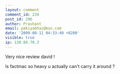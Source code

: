 ```yaml
---
layout: comment
comment_id: 234
post_id: 296
author: Prashant
email: pakiyabhai@msn.com
date: '2009-08-11 04:33:40 +0200'
visible: true
ip: 130.88.70.3
---
```

Very nice review david !

Is factmac so heavy u actually can't carry it around ? 
